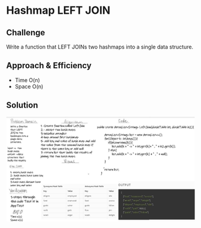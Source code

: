 # Hashmap LEFT JOIN

## Challenge

Write a function that LEFT JOINs two hashmaps into a single data structure.

## Approach & Efficiency

- Time O(n)
- Space O(n)

## Solution

![code33](./33.jpg)
